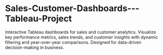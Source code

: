 # Sales-Customer-Dashboards---Tableau-Project
Interactive Tableau dashboards for sales and customer analytics. Visualize key performance metrics, sales trends, and customer insights with dynamic filtering and year-over-year comparisons. Designed for data-driven decision-making in business.
